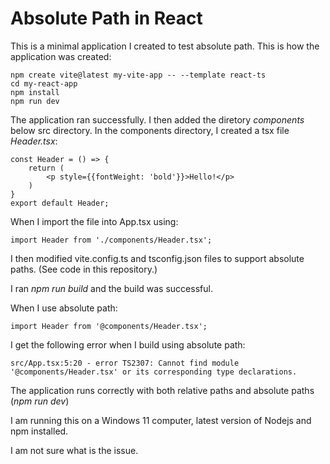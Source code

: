 # Absolute Path in React

This is a minimal application I created to test absolute path. This is how the application was created:

```
npm create vite@latest my-vite-app -- --template react-ts
cd my-react-app
npm install
npm run dev
```

The application ran successfully. I then added the diretory *components* below src directory.
In the components directory, I created a tsx file *Header.tsx*:

```
const Header = () => {
    return (
        <p style={{fontWeight: 'bold'}}>Hello!</p>
    )
}
export default Header;
```
When I import the file into App.tsx using:
```
import Header from './components/Header.tsx';
```

I then modified vite.config.ts and tsconfig.json files to support absolute paths. (See code in this repository.)

I ran *npm run build* and the build was successful.

When I use absolute path:
```
import Header from '@components/Header.tsx';
```
I get the following error when I build using absolute path:
```
src/App.tsx:5:20 - error TS2307: Cannot find module '@components/Header.tsx' or its corresponding type declarations.
```
The application runs correctly with both relative paths and absolute paths (*npm run dev*)

I am running this on a Windows 11 computer, latest version of Nodejs and npm installed.


I am not sure what is the issue.


